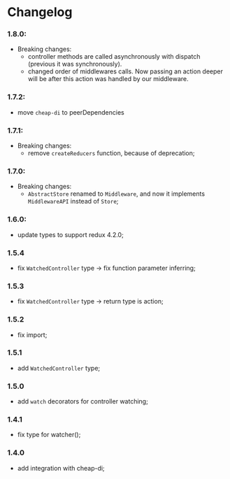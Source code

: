 # Changelog

### 1.8.0:
* Breaking changes:
  * controller methods are called asynchronously with dispatch (previous it was synchronously).
  * changed order of middlewares calls. Now passing an action deeper will be after this action was handled by our middleware.

### 1.7.2:
* move `cheap-di` to peerDependencies

### 1.7.1:
* Breaking changes:
  * remove `createReducers` function, because of deprecation;

### 1.7.0:
* Breaking changes:
  * `AbstractStore` renamed to `Middleware`, and now it implements `MiddlewareAPI` instead of `Store`;

### 1.6.0:
* update types to support redux 4.2.0;

### 1.5.4

* fix `WatchedController` type -> fix function parameter inferring;

### 1.5.3

* fix `WatchedController` type -> return type is action;

### 1.5.2

* fix import;

### 1.5.1

* add `WatchedController` type;

### 1.5.0

* add `watch` decorators for controller watching;

### 1.4.1

* fix type for watcher();

### 1.4.0

* add integration with cheap-di;
